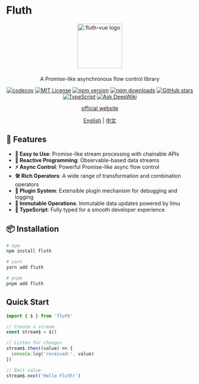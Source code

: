 # Fluth

<div align="center">
  <img src="https://fluthjs.github.io/fluth-doc/logo.svg" alt="fluth-vue logo" width="120" height="120">

  <p style="margin-top: 20px;">A Promise-like asynchronous flow control library</p>
</div>

<div align="center">

[![codecov](https://img.shields.io/codecov/c/github/fluthjs/fluth?style=flat)](https://codecov.io/gh/fluthjs/fluth)
[![MIT License](https://img.shields.io/badge/license-MIT-green.svg?style=flat)](https://github.com/fluthjs/fluth/blob/master/LICENSE)
[![npm version](https://img.shields.io/npm/v/fluth.svg?style=flat)](https://www.npmjs.com/package/fluth)
[![npm downloads](https://img.shields.io/npm/dm/fluth.svg?style=flat)](https://www.npmjs.com/package/fluth)
[![GitHub stars](https://img.shields.io/github/stars/fluthjs/fluth?style=flat)](https://github.com/fluthjs/fluth/stargazers)
[![TypeScript](https://img.shields.io/badge/TypeScript-ready-blue?style=flat&logo=typescript)](https://www.typescriptlang.org/)
[![Ask DeepWiki](https://deepwiki.com/badge.svg)](https://deepwiki.com/fluthjs/fluth)

<div align="center">

[official website](https://fluthjs.github.io/fluth-doc/index.html)

</div>

<div align="center">

[English](./README.md) | [中文](./README.cn.md)

</div>

</div>

## 🚀 Features

- **🤞 Easy to Use**: Promise-like stream processing with chainable APIs
- **🔄 Reactive Programming**: Observable-based data streams
- **⚡ Async Control**: Powerful Promise-like async flow control
- **🛠️ Rich Operators**: A wide range of transformation and combination operators
- **🔌 Plugin System**: Extensible plugin mechanism for debugging and logging
- **💾 Immutable Operations**: Immutable data updates powered by limu
- **🎯 TypeScript**: Fully typed for a smooth developer experience

## 📦 Installation

```bash
# npm
npm install fluth

# yarn
yarn add fluth

# pnpm
pnpm add fluth
```

## Quick Start

```typescript
import { $ } from 'fluth'

// Create a stream
const stream$ = $()

// Listen for changes
stream$.then((value) => {
  console.log('received:', value)
})

// Emit value
stream$.next('Hello Fluth!')
```
